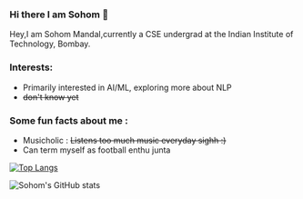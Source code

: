 ### Hi there I am Sohom 👋

<!--
**Sohom-172/Sohom-172** is a ✨ _special_ ✨ repository because its `README.md` (this file) appears on your GitHub profile.

Here are some ideas to get you started:

- 🔭 I’m currently working on ...
- 🌱 I’m currently learning ...
- 👯 I’m looking to collaborate on ...
- 🤔 I’m looking for help with ...
- 💬 Ask me about ...
- 📫 How to reach me: ...
- 😄 Pronouns: ...
- ⚡ Fun fact: ...
-->
Hey,I am Sohom Mandal,currently a CSE undergrad at the Indian Institute of Technology, Bombay. 

### Interests: ###
* Primarily interested in AI/ML, exploring more about NLP
* ~~don't know yet~~

### Some fun facts about me : ###
* Musicholic : ~~Listens too much music everyday sighh :)~~
* Can term myself as football enthu junta


[![Top Langs](https://github-readme-stats.vercel.app/api/top-langs/?username=Sohom-172)](https://github.com/anuraghazra/github-readme-stats)

![Sohom's GitHub stats](https://github-readme-stats.vercel.app/api?username=Sohom-172&show_icons=true&theme=radical&include_all_commits=true)
